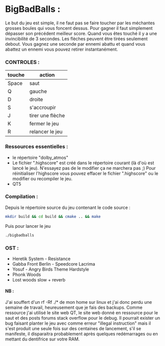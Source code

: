 # BigBadBalls :
Le but du jeu est simple, il ne faut pas se faire toucher par les méchantes grosses boules qui vous foncent dessus.
Pour gagner il faut simplement dépasser son précédent meilleur score.
Quand vous êtes touché il y a une invincibilité de 3 secondes.
Les flèches peuvent être tirées seulement debout.
Vous gagnez une seconde par ennemi abattu et quand vous abattez un ennemi vous pouvez retirer instantanément.
### CONTROLES :
| touche | action         |
|--------|----------------|
|Space   |saut            |
|Q       |gauche          |
|D       | droite         |
|S       |s'accroupir     |
|J       |tirer une flèche|
|K       |fermer le jeu   |
|R       | relancer le jeu|

### Ressources essentielles :
 - le répertoire "dolby_atmos"
 - Le fichier ".highscore" est créé dans le répertoire courant (là d'où est lancé le jeu).
 N'essayez pas de le modifier ça ne marchera pas ;)
 Pour réinitialiser l'highscore vous pouvez effacer le fichier ".highscore" ou le modifier ou recompiler le jeu. 
 - QT5

### Compilation :
Depuis le répertoire source du jeu contenant le code source :
```sh
mkdir build && cd build && cmake .. && make
 ```
Puis pour lancer le jeu
```sh
./bigbadballs
 ```

### OST :
- Heretik System - Resistance
- Gabba Front Berlin - Speedcore Lacrima
- Yosuf - Angry Birds Theme Hardstyle
- Phonk Woods
- Lost woods slow + reverb

 #### NB :
 J'ai souffert d'un rf -Rf ./* de mon home sur linux et j'ai donc perdu une semaine de travail, heureusement que je fais des backups.
 Comme ressource j'ai utilisé le site web QT, le site web donné en ressource pour le saut et des posts forums stack overflow pour le debug.
Il pourrait exister un bug faisant planter le jeu avec comme erreur "illegal instruction" mais il s'est produit une seule fois sur des centaines de lancement, s'il se manifeste, il disparaitra probablement après quelques redémarrages ou en mettant du dentifrice sur votre RAM. 
